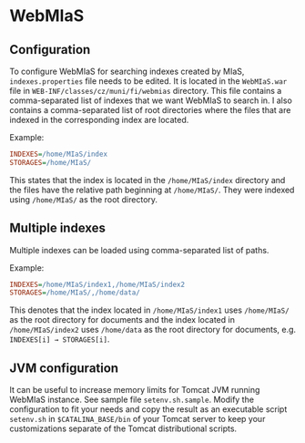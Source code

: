 WebMIaS
=======

## Configuration

To configure WebMIaS for searching indexes created by MIaS, `indexes.properties`
file needs to be edited. It is located in the `WebMIaS.war` file in 
`WEB-INF/classes/cz/muni/fi/webmias` directory. This file contains a 
comma-separated list of indexes that we want WebMIaS to search in. I also 
contains a comma-separated list of root directories where the files that are 
indexed in the corresponding index are located.

Example:
```ini
INDEXES=/home/MIaS/index
STORAGES=/home/MIaS/
```

This states that the index is located in the `/home/MIaS/index` directory and
the files have the relative path beginning at `/home/MIaS/`. They were indexed
using `/home/MIaS/` as the root directory.

## Multiple indexes

Multiple indexes can be loaded using comma-separated list of paths.

Example:
```ini
INDEXES=/home/MIaS/index1,/home/MIaS/index2
STORAGES=/home/MIaS/,/home/data/
```

This denotes that the index located in `/home/MIaS/index1` uses `/home/MIaS/` as
the root directory for documents and the index located in `/home/MIaS/index2`
uses `/home/data` as the root directory for documents, e.g. 
`INDEXES[i] → STORAGES[i]`.

## JVM configuration

It can be useful to increase memory limits for Tomcat JVM running WebMIaS 
instance. See sample file `setenv.sh.sample`. Modify the configuration to fit
your needs and copy the result as an executable script `setenv.sh` in 
`$CATALINA_BASE/bin` of your Tomcat server to keep your customizations separate 
of the Tomcat distributional scripts.
